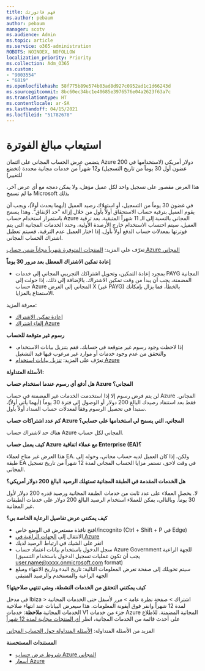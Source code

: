 ```yaml
---
title: فهم فاتورتك
ms.author: pebaum
author: pebaum
manager: scotv
ms.audience: Admin
ms.topic: article
ms.service: o365-administration
ROBOTS: NOINDEX, NOFOLLOW
localization_priority: Priority
ms.collection: Adm_O365
ms.custom:
- "9003554"
- "6819"
ms.openlocfilehash: 58f775b89e574b03ad8d927c0952ad1c1d66243d
ms.sourcegitcommit: 8bc60ec34bc1e40685e3976576e04a2623f63a7c
ms.translationtype: HT
ms.contentlocale: ar-SA
ms.lasthandoff: 04/15/2021
ms.locfileid: "51782678"
---
```

# <a name="understand-billing-amount"></a>استيعاب مبالغ الفوترة

يتضمن عرض الحساب المجاني على ائتمان Azure 200 دولار أمريكي (لاستخدامها في غضون أول 30 يوماً من تاريخ التسجيل) و12 شهراً من خدمات مجانية محددة (تخضع للتغيير)

هذا العرض مقصور على تسجيل واحد لكل عميل مؤهل، ولا يمكن دمجه مع أي عرض آخر، ما لم تسمح Microsoft بذلك

في غضون 30 يوماً من التسجيل، أو استهلاك رصيد العميل (أيهما يحدث أولاً)، ويجب أن يقوم العميل بترقية حساب الاستحقاق أولاً بأول من خلال إزالة "حد الإنفاق". وهذا يسمح باستمرار استخدام حساب Azure المجاني بالنسبة إلى الـ 11 شهراً المتبقية. بعد ترقية العميل، سيتم احتساب الاستخدام خارج الأرصدة الأولية، وحدد الخدمات المجانية التي يتم فوترتها بمعدلات حساب الدفع أولاً بأول. إذا اختار العميل عدم الترقية، فسيتم تعطيل اشتراك الحساب المجاني.

تعرّف على المزيد: [المنتجات المتوفرة شهرياً مجاناً ضمن حساب Azure المجاني](https://azure.microsoft.com/free/free-account-faq/)

**إعادة تمكين الاشتراك المعطل بعد مرور 30 يوماً**

- بمجرد إعادة التمكين، وتحويل اشتراكك التجريبي المجاني إلى خدمات PAYG المجانية المضمنة، يجب أن يبدأ من وقت تمكين الاشتراك. بالإضافة إلى ذلك، إذا حولت إلى حساب Azure المجاني إلى العرض X (غير PAYG) بالخطأ، فما يزال بإمكانك الاستمتاع بالمزايا.

معرفة المزيد: 
- [إعادة تمكين الاشتراك](https://docs.microsoft.com/azure/billing/billing-subscription-become-disable?WT.mc_id=Portal-Microsoft_Azure_Support)
- [إلغاء اشتراك Azure](https://docs.microsoft.com/azure/billing/billing-how-to-cancel-azure-subscription?WT.mc_id=Portal-Microsoft_Azure_Support)

**رسوم غير متوقعة للحساب**

- إذا لاحظت وجود رسوم غير متوقعة في حسابك، فقم بتنزيل بيانات الاستخدام، والتحقق من عدم وجود خدمات أو موارد غير مرغوب فيها قيد التشغيل
- تعرّف على المزيد: [تنزيل بيانات استخدام Azure](https://docs.microsoft.com/azure/billing/billing-download-azure-invoice-daily-usage-date?WT.mc_id=Portal-Microsoft_Azure_Support#download-usage)

**الأسئلة المتداولة:**

**هل أدفع أي رسوم عندما استخدام حساب Azure المجاني؟**

لن يتم فرض رسوم إلا إذا استخدمت الخدمات غير المضمنة في حساب Azure المجاني. فقط بعد استنفاد رصيدك البالغ 200 دولار أو الوصول إلى فترة 30 يوماً (أيهما يأتي أولاً)، ستبدأ في تحصيل الرسوم وفقاً لمعدلات حساب السداد أولاً بأول.

**كم عدد اشتراكات حساب Azure المجاني، التي يسمح لي استخدامها على حسابي؟**  

هناك حد لاشتراك حساب Azure المجاني لكل حساب.

**كيف يعمل حساب Azure مع عملاء اتفاقية Enterprise (EA)؟**  

هذا العرض غير متاح لعملاء EA. ولكن، إذا كان العميل لديه حساب مجاني، وحوله إلى طبقة EA في وقت لاحق، تستمر مزايا الحساب المجاني لمدة 12 شهراً من تاريخ تسجيل المجاني.

**هل الخدمات المقدمة في الطبقة المجانية تستهلك الرصيد البالغ 200 دولار أمريكي؟**  

لا. يحصل العملاء على عدد ثابت من خدمات الطبقة المجانية ورصيد قدره 200 دولار لأول 30 يوماً. وبالتالي، يمكن للعملاء استخدام الرصيد البالغ 200 دولار على خدمات الطبقات غير المجانية.

**كيف يمكنني عرض تفاصيل الرعاية الخاصة بي؟**

- افتح نافذة مستعرض في الوضع خاص/incognito (Ctrl + Shift + P في Edge)
- الانتقال إلى [الجهات الراعية في Azure](http://www.microsoftazuresponsorships.com/)
- انقر على الشيك في ارتباط الرصيد لديك
- سجل الدخول باستخدام بيانات اعتماد حساب Azure Government للجهة الراعية (يجب أن تكون عمليات تسجيل الدخول باستخدام التنسيق user.name@xxxx.onmicrosoft.com format)
- سيتم تحويلك إلى صفحة تعرض المعلومات التالية: تاريخ البدء وتاريخ الانتهاء ومبلغ الجهة الراعية والمستخدم والرصيد المتبقي

**كيف يمكنني التحقق من الخدمات النشطة، ومتى تنتهي صلاحيتها؟**

في مدخل Ibiza > اشتراك > صفحة نظرة عامة > مرر لأسفل حتى الخدمات المجانية لمدة 12 شهراً وانقر فوق أيقونة المعلومات. هذا سيعرض البيانات عند انتهاء صلاحية الخدمات المجانية **ملاحظة**: خدمات V1 جزء من خدمات Azure المجانية المضمنة. للاطلاع على أحدث قائمة من الخدمات المجانية، انظر [أي المنتجات مجانية لمدة 12 شهراً](http://www.microsoftazuresponsorships.com/)

المزيد من الأسئلة المتداولة: [الأسئلة المتداولة حول الحساب المجاني](https://azure.microsoft.com/free/free-account-faq/)

**المستندات المستحسنة**

- [شروط عرض حساب Azure المجاني](https://azure.microsoft.com/offers/ms-azr-0044p/)
- [أسعار Azure](https://azure.microsoft.com/pricing/)